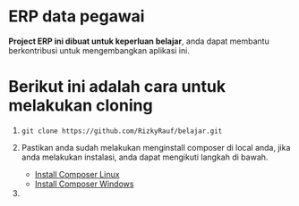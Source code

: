 # ERP data pegawai

**Project ERP ini dibuat untuk keperluan belajar**, anda dapat membantu berkontribusi untuk mengembangkan aplikasi ini.

# Berikut ini adalah cara untuk melakukan cloning
 
 1. ```git clone https://github.com/RizkyRauf/belajar.git```

 2. Pastikan anda sudah melakukan menginstall composer di local anda, jika anda melakukan instalasi, anda dapat mengikuti langkah di bawah.
    - [Install Composer Linux](https://getcomposer.org/doc/00-intro.md#installation-linux-unix-macos)
    - [Install Composer Windows](https://getcomposer.org/doc/00-intro.md#installation-windows)
 3. 
